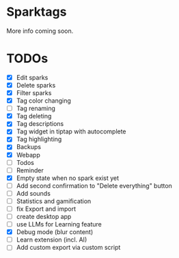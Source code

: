 # Sparktags

More info coming soon.

# TODOs

- [x] Edit sparks
- [x] Delete sparks
- [x] Filter sparks
- [x] Tag color changing
- [ ] Tag renaming
- [x] Tag deleting
- [x] Tag descriptions
- [x] Tag widget in tiptap with autocomplete
- [x] Tag highlighting
- [x] Backups
- [x] Webapp
- [ ] Todos
- [ ] Reminder
- [x] Empty state when no spark exist yet
- [ ] Add second confirmation to "Delete everything" button
- [ ] Add sounds
- [ ] Statistics and gamification
- [ ] fix Export and import
- [ ] create desktop app
- [ ] use LLMs for Learning feature
- [x] Debug mode (blur content)
- [ ] Learn extension (incl. AI)
- [ ] Add custom export via custom script
